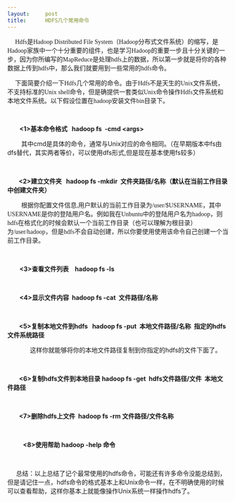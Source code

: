 ```yaml
---
layout:     post
title:      HDFS几个常用命令
---
```

<div id="article_content" class="article_content clearfix csdn-tracking-statistics" data-pid="blog" data-mod="popu_307" data-dsm="post">
								            <link rel="stylesheet" href="https://csdnimg.cn/release/phoenix/template/css/ck_htmledit_views-f76675cdea.css">
						<div class="htmledit_views" id="content_views">
                
<span style="font-family:arial, '宋体', sans-serif;line-height:24px;text-indent:30px;"></span>
<p><span style="font-family:'Microsoft YaHei';font-size:14px;">     Hdfs是Hadoop Distributed File System（Hadoop分布式文件系统）的缩写，是Hadoop家族中一个十分重要的组件，也是学习Hadoop的重要一步且十分关键的一步，因为你所编写的MapReduce是处理hdfs上的数据，所以第一步就是将你的各种数据上传到hdfs中，那么我们就要用到一些常用的hdfs命令。</span></p>
<p><span style="font-family:'Microsoft YaHei';font-size:14px;">     下面简要介绍一下Hdfs几个常用的命令。由于Hdfs不是天生的Unix文件系统，不支持标准的Unix shell命令，但是确提供一套类似Unix命令操作Hdfs文件系统和本地文件系统。以下假设位置在hadoop安装文件bin目录下。</span></p>
<p><span style="font-family:'Microsoft YaHei';font-size:14px;">     <strong> </strong></span></p>
<p><span style="font-size:14px;">       <strong>&lt;1&gt;基本命令格式   hadoop fs  -cmd &lt;args&gt;</strong></span></p>
<p><span style="font-size:14px;">        其中cmd是具体的命令，通常与Unix对应的命令相同。（在早期版本中fs由dfs替代，其实两者等价，可以使用dfs形式,但是现在基本使用fs较多）</span></p>
<p><span style="font-size:14px;"><br></span></p>
<p><span style="font-size:14px;">    <strong>   &lt;2&gt;建立文件夹   hadoop fs -mkdir  文件夹路径/名称（默认在当前工作目录中创建文件夹）</strong></span></p>
<p><span style="font-size:14px;"><span style="font-size:14px;">        </span><span style="font-family:'Microsoft YaHei';font-size:14px;">根据你配置文件信息,用户默认的当前工作目录为/user/$USERNAME，其中USERNAME是你的登陆用户名。例如我在Unbuntu中的登陆用户名为hadoop，则hdfs在格式化的时候会默认一个当前工作目录（也可以理解为根目录）为/user/hadoop，但是hdfs不会自动创建，所以你要使用使用该命令自己创建一个当前工作目录。</span></span></p>
<p><span style="font-size:14px;"><br></span></p>
<p><span style="font-size:14px;">       <strong>&lt;3&gt;查看文件列表　hadoop fs -ls  </strong></span></p>
<p><span style="font-size:14px;">      </span></p>
<p><span style="font-size:14px;">       <strong>&lt;4&gt;显示文件内容  hadoop fs -cat  文件路径/名称</strong></span></p>
<p><span style="font-size:14px;"><strong><br></strong></span></p>
<p><span style="font-size:14px;"><strong>        &lt;5&gt;复制本地文件到hdfs   hadoop fs -put  本地文件路径/名称  指定的hdfs文件系统路径</strong></span></p>
<p><span style="font-size:14px;">             这样你就能够将你的本地文件路径复制到你指定的hdfs的文件下面了。</span></p>
<p><strong><br></strong></p>
<p><span style="font-size:14px;"><strong>        &lt;6&gt;复制hdfs文件到本地目录 hadoop fs -get  hdfs文件路径/文件  本地文件路径</strong></span></p>
<p><span style="font-size:14px;">    </span></p>
<p><span style="font-size:14px;"><strong>        &lt;7&gt;删除hdfs上文件  hadoop fs -rm 文件路径/文件名称</strong></span></p>
<p><span style="font-size:14px;">      </span></p>
<p><span style="font-size:14px;">         <strong>&lt;8&gt;使用帮助 hadoop -help 命令</strong></span></p>
<p><span style="font-size:14px;"><br></span></p>
<p><span style="font-size:14px;">     总结：以上总结了记个最常使用的hdfs命令，可能还有许多命令没能总结到，但是请记住一点，hdfs命令的格式基本上和Unix命令一样，在不明确使用的时候可以查看帮助，这样你基本上就能像操作Unix系统一样操作hdfs了。</span></p>
<span style="font-family:arial, '宋体', sans-serif;font-size:14px;line-height:24px;text-indent:30px;"></span>
            </div>
                </div>